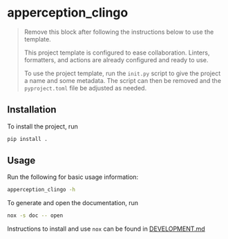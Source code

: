# apperception_clingo

> Remove this block after following the instructions below to use the template.
>
> This project template is configured to ease collaboration. Linters,
> formatters, and actions are already configured and ready to use.
>
> To use the project template, run the `init.py` script to give the project a
> name and some metadata. The script can then be removed and the
> `pyproject.toml` file be adjusted as needed.

## Installation

To install the project, run

```bash
pip install .
```

## Usage

Run the following for basic usage information:

```bash
apperception_clingo -h
```

To generate and open the documentation, run

```bash
nox -s doc -- open
```

Instructions to install and use `nox` can be found in
[DEVELOPMENT.md](./DEVELOPMENT.md)
